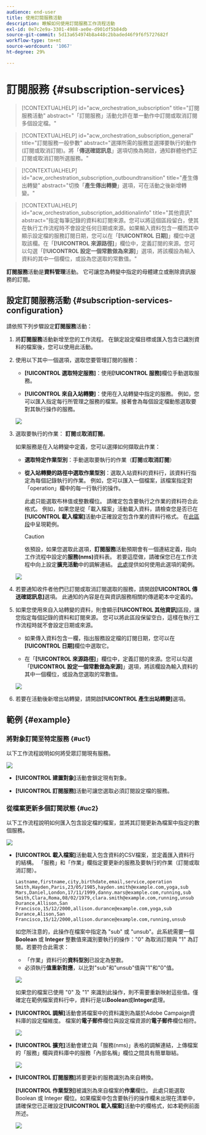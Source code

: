 ```yaml
---
audience: end-user
title: 使用訂閱服務活動
description: 瞭解如何使用訂閱服務工作流程活動
exl-id: 0e7c2e9a-3301-4988-ae0e-d901df5b84db
source-git-commit: 5d13a654974b8a448c2bbaded46f9f6f5727682f
workflow-type: tm+mt
source-wordcount: '1067'
ht-degree: 29%

---
```


# 訂閱服務 {#subscription-services}

>[!CONTEXTUALHELP]
>id="acw_orchestration_subscription"
>title="訂閱服務活動"
>abstract="「訂閱服務」活動允許在單一動作中訂閱或取消訂閱多個設定檔。"

>[!CONTEXTUALHELP]
>id="acw_orchestration_subscription_general"
>title="訂閱服務一般參數"
>abstract="選擇所需的服務並選擇要執行的動作 (訂閱或取消訂閱)。將「**傳送確認訊息**」選項切換為開啟，通知群體他們正訂閱或取消訂閱所選服務。"

>[!CONTEXTUALHELP]
>id="acw_orchestration_subscription_outboundtransition"
>title="產生傳出轉變"
>abstract="切換「**產生傳出轉變**」選項，可在活動之後新增轉變。"

>[!CONTEXTUALHELP]
>id="acw_orchestration_subscription_additionalinfo"
>title="其他資訊"
>abstract="指定每筆記錄的資料和訂閱來源。您可以將這個區段留白，使其在執行工作流程時不會設定任何日期或來源。如果輸入資料包含一欄而其中顯示設定檔的服務訂閱日期，您可以在「**[!UICONTROL 日期]**」欄位中選取該欄。在「**[!UICONTROL 來源路徑]**」欄位中，定義訂閱的來源。您可以勾選「**[!UICONTROL 設定一個常數做為來源]**」選項，將該欄設為輸入資料的其中一個欄位，或設為您選取的常數值。"

**訂閱服務**&#x200B;活動是&#x200B;**資料管理**&#x200B;活動。 它可讓您為轉變中指定的母體建立或刪除資訊服務的訂閱。

## 設定訂閱服務活動 {#subscription-services-configuration}

請依照下列步驟設定&#x200B;**訂閱服務**&#x200B;活動：

1. 將&#x200B;**訂閱服務**&#x200B;活動新增至您的工作流程。 在鎖定設定檔目標或匯入包含已識別資料的檔案後，您可以使用此活動。

1. 使用以下其中一個選項，選取您要管理訂閱的服務：

   * **[!UICONTROL 選取特定服務]**：使用&#x200B;**[!UICONTROL 服務]**&#x200B;欄位手動選取服務。

   * **[!UICONTROL 來自入站轉變]**：使用在入站轉變中指定的服務。 例如，您可以匯入指定每行所管理之服務的檔案。接著會為每個設定檔動態選取要對其執行操作的服務。

   ![](../assets/workflow-subscription-service.png)

1. 選取要執行的作業： **訂閱**&#x200B;或&#x200B;**取消訂閱**。

   如果服務是在入站轉變中定義，您可以選擇如何擷取此作業：

   * **選取特定作業型別**：手動選取要執行的作業（**訂閱**&#x200B;或&#x200B;**取消訂閱**）

   * **從入站轉變的路徑中選取作業型別**：選取入站資料的資料行，該資料行指定為每個記錄執行的作業。 例如，您可以匯入一個檔案，該檔案指定對「operation」欄中的每一行執行的操作。

     此處只能選取布林值或整數欄位。 請確定包含要執行之作業的資料符合此格式。 例如，如果您是從「載入檔案」活動載入資料，請檢查您是否已在&#x200B;**[!UICONTROL 載入檔案]**&#x200B;活動中正確設定包含作業的資料行格式。 在[此區段](#uc2)中呈現範例。

     >[!CAUTION]
     >
     >依預設，如果您選取此選項，**訂閱服務**&#x200B;活動預期會有一個連結定義，指向工作流程中設定的&#x200B;**服務(nms)**&#x200B;資料表。 若要這麼做，請確保您已在工作流程中向上設定&#x200B;**擴充活動**&#x200B;中的調解連結。 [此處](#uc2)提供如何使用此選項的範例。

   ![](../assets/workflow-subscription-service-inbound.png)

1. 若要通知收件者他們已訂閱或取消訂閱選取的服務，請開啟&#x200B;**[!UICONTROL 傳送確認訊息]**&#x200B;選項。 此通知的內容是在與資訊服務相關的傳遞範本中定義的。

1. 如果您使用來自入站轉變的資料，則會顯示&#x200B;**[!UICONTROL 其他資訊]**&#x200B;區段，讓您指定每個記錄的資料和訂閱來源。 您可以將此區段保留空白，這樣在執行工作流程時就不會設定日期或來源。

   * 如果傳入資料包含一欄，指出服務設定檔的訂閱日期，您可以在&#x200B;**[!UICONTROL 日期]**&#x200B;欄位中選取它。

   * 在「**[!UICONTROL 來源路徑]**」欄位中，定義訂閱的來源。您可以勾選「**[!UICONTROL 設定一個常數做為來源]**」選項，將該欄設為輸入資料的其中一個欄位，或設為您選取的常數值。

   ![](../assets/workflow-subscription-service-additional.png)

1. 若要在活動後新增出站轉變，請開啟&#x200B;**[!UICONTROL 產生出站轉變]**&#x200B;選項。

## 範例 {#example}

### 將對象訂閱至特定服務 {#uc1}

以下工作流程說明如何將受眾訂閱現有服務。

![](../assets/workflow-subscription-service-uc1.png)

* **[!UICONTROL 建置對象]**&#x200B;活動會鎖定現有對象。

* **[!UICONTROL 訂閱服務]**&#x200B;活動可讓您選取必須訂閱設定檔的服務。

### 從檔案更新多個訂閱狀態 {#uc2}

以下工作流程說明如何匯入包含設定檔的檔案，並將其訂閱更新為檔案中指定的數個服務。

![](../assets/workflow-subscription-service-uc2.png)

* **[!UICONTROL 載入檔案]**&#x200B;活動載入包含資料的CSV檔案，並定義匯入資料行的結構。 「服務」和「作業」欄指定要更新的服務及要執行的作業（訂閱或取消訂閱）。

  ```
  Lastname,firstname,city,birthdate,email,service,operation
  Smith,Hayden,Paris,23/05/1985,hayden.smith@example.com,yoga,sub
  Mars,Daniel,London,17/11/1999,danny.mars@example.com,running,sub
  Smith,Clara,Roma,08/02/1979,clara.smith@example.com,running,unsub
  Durance,Allison,San Francisco,15/12/2000,allison.durance@example.com,yoga,sub
  Durance,Alison,San Francisco,15/12/2000,allison.durance@example.com,running,unsub
  ```

  如您所注意的，此操作在檔案中指定為 &quot;sub&quot; 或 &quot;unsub&quot;。此系統需要一個 **Boolean** 或 **Integer** 整數值來識別要執行的操作：&quot;0&quot; 為取消訂閱與 &quot;1&quot; 為訂閱。若要符合此需求：
   * 「作業」資料行的&#x200B;**資料型別**&#x200B;已設定為整數。
   * 必須執行&#x200B;**值重新對應**，以比對&quot;sub&quot;和&quot;unsub&quot;值與&quot;1&quot;和&quot;0&quot;值。

  ![](../assets/workflow-subscription-service-uc2-mapping.png)

  如果您的檔案已使用 &quot;0&quot; 及 &quot;1&quot; 來識別此操作，則不需要重新映射這些值。僅確定在範例檔案資料行中，資料行是以&#x200B;**Boolean**&#x200B;或&#x200B;**Integer**&#x200B;處理。

* **[!UICONTROL 調解]**&#x200B;活動會將檔案中的資料識別為屬於Adobe Campaign資料庫的設定檔維度。 檔案的&#x200B;**電子郵件**&#x200B;欄位與設定檔資源的&#x200B;**電子郵件**&#x200B;欄位相符。

  ![](../assets/workflow-subscription-service-uc2-reconciliation.png)

* **[!UICONTROL 擴充]**&#x200B;活動會建立與「服務(nms)」表格的調解連結，上傳檔案的「服務」欄與資料庫中的服務「內部名稱」欄位之間具有簡單聯結。

  ![](../assets/workflow-subscription-service-uc2-enrichment.png)

* **[!UICONTROL 訂閱服務]**&#x200B;將要更新的服務識別為來自轉換。

  **[!UICONTROL 作業型別]**&#x200B;被識別為來自檔案的&#x200B;**作業**&#x200B;欄位。 此處只能選取 Boolean 或 Integer 欄位。如果檔案中包含要執行的操作欄未出現在清單中，請確保您已正確設定&#x200B;**[!UICONTROL 載入檔案]**&#x200B;活動中的欄格式，如本範例前面所述。

  ![](../assets/workflow-subscription-service-uc2-subscription.png)
